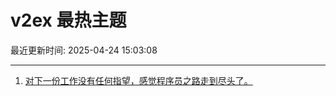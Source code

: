 # v2ex 最热主题

最近更新时间: 2025-04-24 15:03:08

--- 
1. [对下一份工作没有任何指望，感觉程序员之路走到尽头了。](https://www.v2ex.com/t/1127690) 
